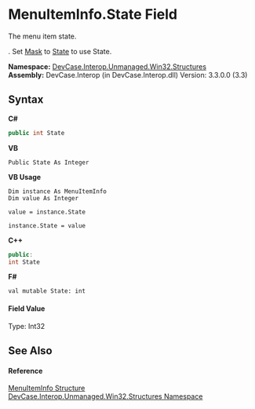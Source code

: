 # MenuItemInfo.State Field
 

The menu item state. 

. Set <a href="F_DevCase_Interop_Unmanaged_Win32_Structures_MenuItemInfo_Mask">Mask</a> to <a href="T_DevCase_Interop_Unmanaged_Win32_Enums_MenuItemMask">State</a> to use State.

**Namespace:**&nbsp;<a href="N_DevCase_Interop_Unmanaged_Win32_Structures">DevCase.Interop.Unmanaged.Win32.Structures</a><br />**Assembly:**&nbsp;DevCase.Interop (in DevCase.Interop.dll) Version: 3.3.0.0 (3.3)

## Syntax

**C#**<br />
``` C#
public int State
```

**VB**<br />
``` VB
Public State As Integer
```

**VB Usage**<br />
``` VB Usage
Dim instance As MenuItemInfo
Dim value As Integer

value = instance.State

instance.State = value
```

**C++**<br />
``` C++
public:
int State
```

**F#**<br />
``` F#
val mutable State: int
```


#### Field Value
Type: Int32

## See Also


#### Reference
<a href="T_DevCase_Interop_Unmanaged_Win32_Structures_MenuItemInfo">MenuItemInfo Structure</a><br /><a href="N_DevCase_Interop_Unmanaged_Win32_Structures">DevCase.Interop.Unmanaged.Win32.Structures Namespace</a><br />